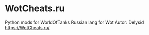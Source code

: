 # WotCheats.ru
Python mods for WorldOfTanks
Russian lang for Wot
Autor: Delysid https://WotCheats.ru/
